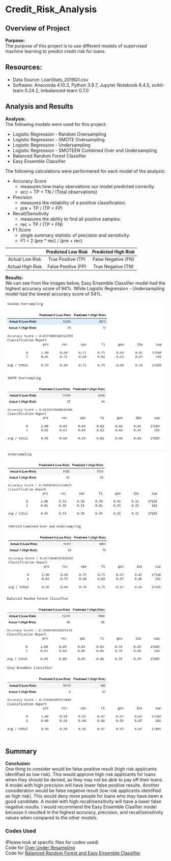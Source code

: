 # Credit_Risk_Analysis

## Overview of Project  

**Purpose:**  
The purpose of this project is to use different models of supervised machine learning to predict credit risk for loans.  

## Resources:  
- Data Source: LoanStats_2019Q1.csv  
- Software: Anaconda 4.10.3, Python 3.9.7, Jupyter Notebook 6.4.5, scikit-learn 0.24.2, imbalanced-learn 0.7.0  

## Analysis and Results  

**Analysis:**  
The following models were used for this project:  
- Logistic Regression - Random Oversampling  
- Logistic Regression - SMOTE Oversampling  
- Logistic Regression - Undersampling  
- Logistic Regression - SMOTEEN Combined Over and Undersampling  
- Balanced Random Forest Classifier  
- Easy Ensemble Classifier  

The following calculations were performered for each model of the analysis:  
- Accuracy Score  
  - measures how many obervations our model predicted correctly.  
  - acc = TP + TN / (Total observations)  
- Precision  
  - measures the reliability of a positive classification.  
  - pre = TP / (TP + FP)  
- Recall/Sensitivity  
  - measures the ability to find all positive samples.  
  - rec = TP / (TP + FN)  
- F1 Score  
  - single summary statistic of precision and sensitivity.  
  - F1 = 2 (pre * rec) / (pre + rec)  

||Predicted Low Risk|Predicted High Risk|
|:-:|:----------------:|:-----------------:|
|Actual Low Risk|True Positive (TP)|False Negative (FN)|
|Actual High Risk|False Positive (FP)|True Negative (TN)|

**Results:**  
We can see from the images below, Easy Ensemble Classifier model had the highest accuracy score of 94%. While Logistic Regression - Undersampling model had the lowest accuracy score of 54%.  

<img src="Resources/random_oversampling.PNG">  
<img src="Resources/SMOTE_oversampling.PNG">  
<img src="Resources/undersampling.PNG">  
<img src="Resources/SMOTEEN_combined_over_undersampling.PNG">  
<img src="Resources/balanced_random_forest_classifier.PNG">  
<img src="Resources/easy_ensemble_classifier.PNG">  

## Summary  

**Conclusion**  
One thing to consider would be false positive result (high risk applicants identified as low risk). This would approve high risk applicants for loans when they should be denied, as they may not be able to pay off their loans. A model with high precision will have lower false positive results. Another consideration would be false negative result (low risk applicants identified as high risk). This would deny more people for loans who may have been a good candidate. A model with high recall/sensitivity will have a lower false negative results. I would recommend the Easy Ensemble Clasifier model because it resulted in the highest accuracy, precision, and recall/sensitivity values when compared to the other models.  

### Codes Used  
(Please look at specific files for codes used)  
Code for [Over Under Resampling](https://github.com/tonywang3571/Credit_Risk_Analysis/blob/master/credit_risk_resampling.ipynb)   
Code for [Balanced Random Forest and Easy Ensemble Classifier](https://github.com/tonywang3571/Credit_Risk_Analysis/blob/master/credit_risk_ensemble.ipynb)  

